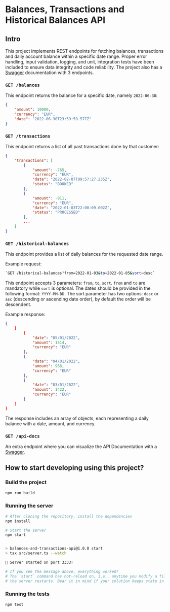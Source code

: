 # Balances, Transactions and Historical Balances API

## Intro

This project implements REST endpoints for fetching balances, transactions and daily account balance within a specific date range. Proper error handling, input validation, logging, and unit, integration tests have been included to ensure data integrity and code reliability.
The project also has a [Swagger](https://swagger.io/specification/) documentation with 3 endpoints.

### `GET /balances` 

This endpoint returns the balance for a specific date, namely `2022-06-30`:

```json
{ 
	"amount": 10000, 
	"currency": "EUR", 
	"date": "2022-06-30T23:59:59.577Z" 
}
```

### `GET /transactions`

This endpoint returns a list of all past transactions done by that customer:

```json
{ 
	"transactions": [ 
		{ 
			"amount": -765, 
			"currency": "EUR", 
			"date": "2022-02-07T09:57:27.235Z", 
			"status": "BOOKED" 
		}, 
		{ 
			"amount": -911, 
			"currency": "EUR", 
			"date": "2022-01-03T22:00:09.002Z", 
			"status": "PROCESSED" 
		}, 
        ...
	] 
} 
```

### `GET /historical-balances`

This endpoint provides a list of daily balances for the requested date range.

Example request:

```sh
`GET /historical-balances?from=2022-01-03&to=2022-01-05&sort=desc`
```

This endpoint accepts 3 parameters: `from`, `to`, `sort`. `from` and `to` are mandatory while `sort` is optional.
The dates should be provided in the following format: `YYYY-MM-DD`.
The sort parameter has two options: `desc` or `asc` (descending or ascending date order), by default the order will be descendent.

Example response:

```json
{ 
	[ 
		{ 
            "date": "05/01/2022",
            "amount": 1514,
            "currency": "EUR" 
		}, 
		{ 
			"date": "04/01/2022",
            "amount": 968,
            "currency": "EUR" 
		}, 
        { 
			"date": "03/01/2022",
            "amount": 1422,
            "currency": "EUR" 
		}
	] 
} 
```

The response includes an array of objects, each representing a daily balance with a date, amount, and currency.

### `GET /api-docs`

An extra endpoint where you can visualize the API Documentation with a [Swagger](https://swagger.io/specification/).

## How to start developing using this project?

### Build the project

```sh
npm run build
```

### Running the server 

```sh
# After cloning the repository, install the dependencies
npm install

# Start the server
npm start


> balances-and-transactions-api@1.0.0 start
> tsx src/server.ts --watch

🚀 Server started on port 3333!

# If you see the message above, everything worked!
# The `start` command has hot-reload on, i.e., anytime you modify a file
# the server restarts. Bear it in mind if your solution keeps state in memory.
```

### Running the tests

```sh
npm test
```
